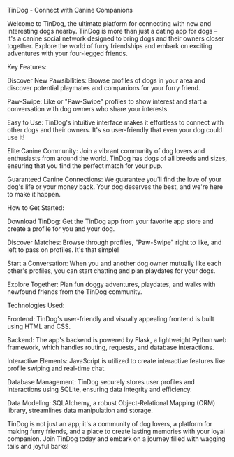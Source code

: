 TinDog - Connect with Canine Companions

Welcome to TinDog, the ultimate platform for connecting with new and interesting dogs nearby. TinDog is more than just a dating app for dogs – it's a canine social network designed to bring dogs and their owners closer together. Explore the world of furry friendships and embark on exciting adventures with your four-legged friends.

Key Features:

Discover New Pawsibilities: Browse profiles of dogs in your area and discover potential playmates and companions for your furry friend.

Paw-Swipe: Like or "Paw-Swipe" profiles to show interest and start a conversation with dog owners who share your interests.

Easy to Use: TinDog's intuitive interface makes it effortless to connect with other dogs and their owners. It's so user-friendly that even your dog could use it!

Elite Canine Community: Join a vibrant community of dog lovers and enthusiasts from around the world. TinDog has dogs of all breeds and sizes, ensuring that you find the perfect match for your pup.

Guaranteed Canine Connections: We guarantee you'll find the love of your dog's life or your money back. Your dog deserves the best, and we're here to make it happen.

How to Get Started:

Download TinDog: Get the TinDog app from your favorite app store and create a profile for you and your dog.

Discover Matches: Browse through profiles, "Paw-Swipe" right to like, and left to pass on profiles. It's that simple!

Start a Conversation: When you and another dog owner mutually like each other's profiles, you can start chatting and plan playdates for your dogs.

Explore Together: Plan fun doggy adventures, playdates, and walks with newfound friends from the TinDog community.

Technologies Used:

Frontend: TinDog's user-friendly and visually appealing frontend is built using HTML and CSS.

Backend: The app's backend is powered by Flask, a lightweight Python web framework, which handles routing, requests, and database interactions.

Interactive Elements: JavaScript is utilized to create interactive features like profile swiping and real-time chat.

Database Management: TinDog securely stores user profiles and interactions using SQLite, ensuring data integrity and efficiency.

Data Modeling: SQLAlchemy, a robust Object-Relational Mapping (ORM) library, streamlines data manipulation and storage.

TinDog is not just an app; it's a community of dog lovers, a platform for making furry friends, and a place to create lasting memories with your loyal companion. Join TinDog today and embark on a journey filled with wagging tails and joyful barks!
